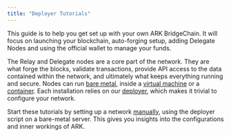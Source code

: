 ```yaml
---
title: "Deployer Tutorials"
---
```


This guide is to help you get set up with your own ARK BridgeChain. It will focus on launching your blockchain, auto-forging setup, adding Delegate Nodes and using the official wallet to manage your funds.

The Relay and Delegate nodes are a core part of the network. They are what forge the blocks, validate transactions, provide API access to the data contained within the network, and ultimately what keeps everything running and secure. Nodes can run [bare metal](/tutorials/deployer/deployer.md), inside a [virtual machine](/tutorials/deployer/vagrant.md) or a [container](/tutorials/deployer/docker.md). Each installation relies on our [deployer](https://github.com/ARKEcosystem/deployer), which makes it trivial to configure your network.

Start these tutorials by setting up a network [manually](/tutorials/deployer/deployer.md), using the deployer script on a bare-metal server. This gives you insights into the configurations and inner workings of ARK.
